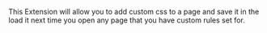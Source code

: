 This Extension will allow you to add custom css to a page and save it in the load it next time you open any page that you have custom rules set for.